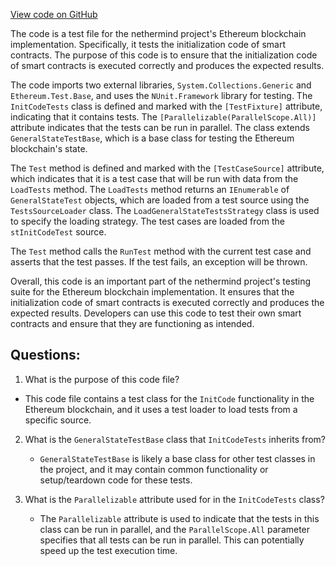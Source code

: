 [View code on GitHub](https://github.com/nethermindeth/nethermind/Ethereum.Blockchain.Test/InitCodeTests.cs)

The code is a test file for the nethermind project's Ethereum blockchain implementation. Specifically, it tests the initialization code of smart contracts. The purpose of this code is to ensure that the initialization code of smart contracts is executed correctly and produces the expected results. 

The code imports two external libraries, `System.Collections.Generic` and `Ethereum.Test.Base`, and uses the `NUnit.Framework` library for testing. The `InitCodeTests` class is defined and marked with the `[TestFixture]` attribute, indicating that it contains tests. The `[Parallelizable(ParallelScope.All)]` attribute indicates that the tests can be run in parallel. The class extends `GeneralStateTestBase`, which is a base class for testing the Ethereum blockchain's state.

The `Test` method is defined and marked with the `[TestCaseSource]` attribute, which indicates that it is a test case that will be run with data from the `LoadTests` method. The `LoadTests` method returns an `IEnumerable` of `GeneralStateTest` objects, which are loaded from a test source using the `TestsSourceLoader` class. The `LoadGeneralStateTestsStrategy` class is used to specify the loading strategy. The test cases are loaded from the `stInitCodeTest` source.

The `Test` method calls the `RunTest` method with the current test case and asserts that the test passes. If the test fails, an exception will be thrown.

Overall, this code is an important part of the nethermind project's testing suite for the Ethereum blockchain implementation. It ensures that the initialization code of smart contracts is executed correctly and produces the expected results. Developers can use this code to test their own smart contracts and ensure that they are functioning as intended.
## Questions: 
 1. What is the purpose of this code file?
   - This code file contains a test class for the `InitCode` functionality in the Ethereum blockchain, and it uses a test loader to load tests from a specific source.

2. What is the `GeneralStateTestBase` class that `InitCodeTests` inherits from?
   - `GeneralStateTestBase` is likely a base class for other test classes in the project, and it may contain common functionality or setup/teardown code for these tests.

3. What is the `Parallelizable` attribute used for in the `InitCodeTests` class?
   - The `Parallelizable` attribute is used to indicate that the tests in this class can be run in parallel, and the `ParallelScope.All` parameter specifies that all tests can be run in parallel. This can potentially speed up the test execution time.